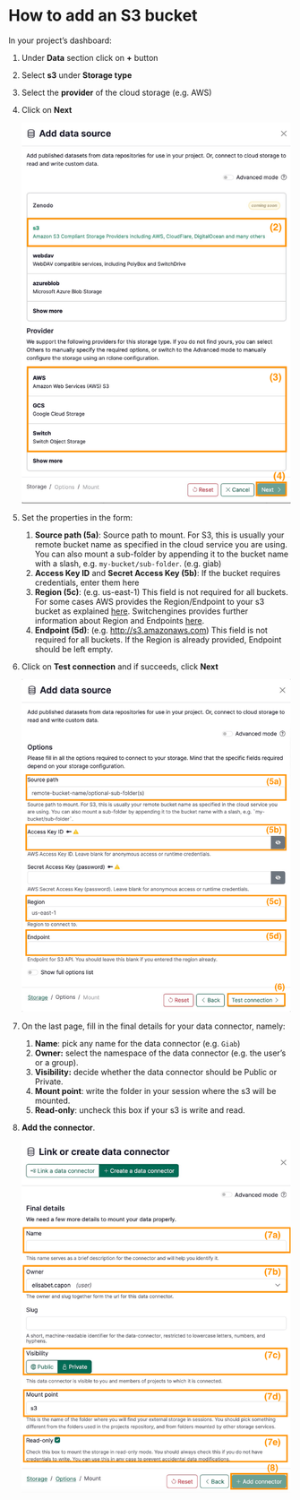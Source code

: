 # How to add an S3 bucket

In your project’s dashboard:

1. Under **Data** section click on  **+** button
2. Select **s3** under **Storage type**
3. Select the **provider** of the cloud storage (e.g. AWS)
4. Click on **Next**
    
    ![image.png](add-s3-bucket-10.png)
    
5. Set the properties in the form:
    1. **Source path (5a)**: Source path to mount. For S3, this is usually your remote bucket name as specified in the cloud service you are using. You can also mount a sub-folder by appending it to the bucket name with a slash, e.g. `my-bucket/sub-folder`. (e.g. giab)
    2. **Access Key ID** and **Secret Access Key (5b)**: If the bucket requires credentials, enter them here
    3. **Region (5c)**: (e.g. us-east-1) This field is not required for all buckets. For some cases AWS provides the Region/Endpoint to your s3 bucket as explained [here](https://docs.aws.amazon.com/general/latest/gr/s3.html). Switchengines provides further information about Region and Endpoints [here](https://help.switch.ch/engines/documentation/object-storage/).
    4. **Endpoint (5d)**: (e.g. http://s3.amazonaws.com) This field is not required for all buckets. If the Region is already provided, Endpoint should be left empty.
6. Click on **Test connection** and if succeeds, click **Next**
    
    ![image.png](add-s3-bucket-20.png)
    
7. On the last page, fill in the final details for your data connector, namely:
    1. **Name**: pick any name for the data connector (e.g. `Giab`)
    2. **Owner:** select the namespace of the data connector (e.g. the user’s or a group).
    3. **Visibility:** decide whether the data connector should be Public or Private.
    4. **Mount point**: write the folder in your session where the s3 will be mounted.
    5. **Read-only**: uncheck this box if your s3 is write and read.
8. **Add the connector**.
    
    ![image.png](add-s3-bucket-30.png)